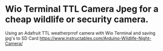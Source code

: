 # Wio Terminal TTL Camera Jpeg for a cheap wildlife or security camera.
Using an Adafruit TTL weatherprrof camera with Wio Terminal and saving jpg's to SD Card
https://www.instructables.com/Arduino-Wildlife-Night-Camera/
